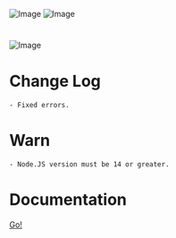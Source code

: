 ![Image](https://img.shields.io/npm/v/erax.db?color=%2351F9C0&label=erax.db)
![Image](https://img.shields.io/npm/dt/erax.db.svg?color=%2351FC0&maxAge=3600)

#

![Image](https://nodei.co/npm/erax.db.png?downloads=true&downloadRank=true&stars=true)

# Change Log

```npm
- Fixed errors.
```

# Warn

```npm
- Node.JS version must be 14 or greater.
```

# Documentation

<a href="https://eraxdb.js.org/documentation/">Go!</a>
